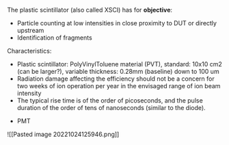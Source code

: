 The plastic scintillator (also called XSCI) has for **objective**:
* Particle counting at low intensities in close proximity to DUT or directly upstream
* Identification of fragments

Characteristics:
* Plastic scintillator: PolyVinylToluene material (PVT), standard: 10x10 cm2 (can be larger?), variable thickness: 0.28mm (baseline) down to 100 um
* Radiation damage affecting the efficiency should not be a concern for two weeks of ion operation per year in the envisaged range of ion beam intensity
* The typical rise time is of the order of picoseconds, and the pulse duration of the order of tens of nanoseconds (similar to the diode).
+ PMT

![[Pasted image 20221024125946.png]]